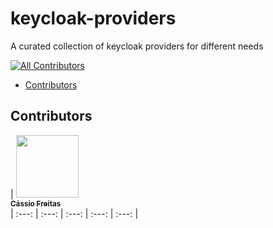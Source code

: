 # keycloak-providers
A curated collection of keycloak providers for different needs

[![All Contributors](https://img.shields.io/badge/all_contributors-5-orange.svg?style=flat-square)](#contributors)
- [Contributors](#contributors)

## Contributors

<!-- ALL-CONTRIBUTORS-LIST:START - Do not remove or modify this section -->

<!-- prettier-ignore -->
| [<img src="https://avatars0.githubusercontent.com/u/9999999?v=4" width="100px;"/><br /><sub><b>Cássio Freitas</b></sub>](https://github.com/xxxxxxxxxx)<br />
| :---: | :---: | :---: | :---: | :---: |

<!-- ALL-CONTRIBUTORS-LIST:END -->
